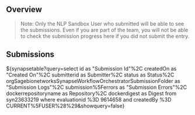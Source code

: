 ## Overview

> Note: Only the NLP Sandbox User who submitted will be able to see the
> submissions. Even if you are part of the team, you will not be able to check
> the submission progress here if you did not submit the entry.

## Submissions

${synapsetable?query=select id as "Submission Id"%2C createdOn as "Created
On"%2C submitterid as Submitter%2C status as Status%2C
orgSagebionetworksSynapseWorkflowOrchestratorSubmissionFolder as "Submission
Logs"%2C submission%5Ferrors as "Submission Errors"%2C dockerrepositoryname as
Repository%2C dockerdigest as Digest from  syn23633219 where evaluationid %3D
9614658 and createdBy %3D CURRENT%5FUSER%28%29&showquery=false}
